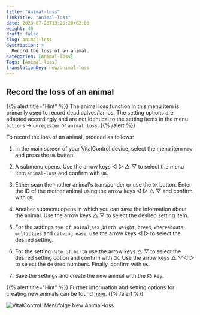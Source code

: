 ```yaml
---
title: "Animal-loss"
linkTitle: "Animal-loss"
date: 2023-07-28T13:25:28+02:00
weight: 40
draft: false
slug: animal-loss
description: >
  Record the loss of an animal.
Kategorien: [Animal-loss]
Tags: [Animal-loss]
translationKey: new/animal-loss
---
```

## Record the loss of an animal

{{% alert title="Hint" %}}
The animal loss function in this menu item is primarily used to record dead calves/lambs. The setting options are adapted accordingly and are not identical to the setting items in the menu `actions` -> `unregister` or `animal loss`.
{{% /alert %}}

To record the loss of an animal, proceed as follows:

1. In the main screen of your VitalControl device, select the menu item `new` and press the `OK` button.

2. A submenu opens. Use the arrow keys ◁ ▷ △ ▽ to select the menu item `animal-loss` and confirm with `OK`.

3. Either scan the mother animal's transponder or use the `OK` button. Enter the ID of the mother animal using the arrow keys ◁ ▷ △ ▽ and confirm with `OK`. 

4. Another submenu opens in which you can save the information about the animal. Use the arrow keys △ ▽ to select the desired setting item.

5. For the settings `tye of animal`,`sex` ,`birth weight`, `breed`, `whereabouts`, `multiplies` and `calving ease`, use the arrow keys ◁ ▷ to select the desired setting.

6. For the setting `date of birth` use the arrow keys △ ▽ to select the desired setting option and confirm with `OK`. Use the arrow keys △ ▽◁ ▷ to select the desired numbers. Finally, confirm with `OK`.

7. Save the settings and create the new animal with the `F3` key.

{{% alert title="Hint" %}}
Further information and setting options for creating new animals can be found [here](..).
{{% /alert %}}

   ![VitalControl: Menüfolge New Animal-loss](../images/animalloss.png "Record the loss of an animal")

